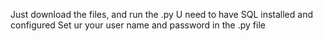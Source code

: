 Just download the files, and run the .py
U need to have SQL installed and configured
Set ur your user name and password in the .py file
